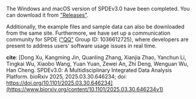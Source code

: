 The Windows and macOS version of SPDEv3.0 have been completed. You can download it from ["Releases"](https://github.com/simon19891216/SPDE/releases/tag/database).

Additionally, the example files and sample data can also be downloaded from the same site. Furthermore, we have set up a communication community for SPDE (["QQ"](https://im.qq.com/index/) Group ID: 1036612725), where developers are present to address users' software usage issues in real time.

**cite**: 
[Dong Xu, Kangming Jin, Quanling Zhang, Xianjia Zhao, Yanchun Li, Tingkai Wu, Xiaobo Wang, Yuan Yuan, Zewei An, Zhi Deng, Wenguan Wu, Han Cheng. SPDEv3.0: A Multidisciplinary Integrated Data Analysis Platform. bioRxiv 2025, 2025.03.30.646234; doi: https://doi.org/10.1101/2025.03.30.646234](https://www.biorxiv.org/content/10.1101/2025.03.30.646234v1)
